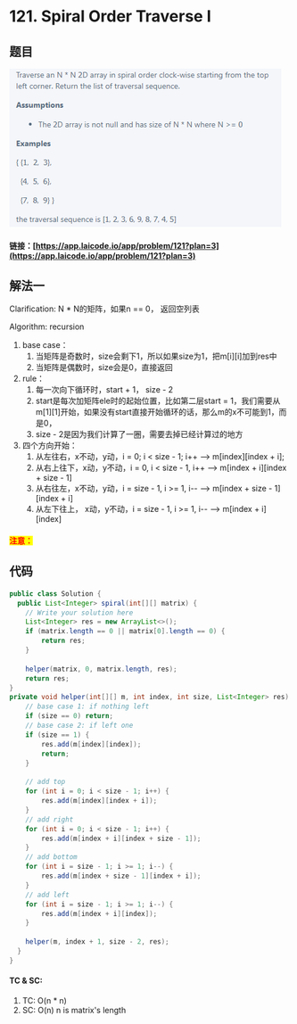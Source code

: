 # 121. Spiral Order Traverse I

## 题目

![](<.gitbook/assets/image (133).png>)

#### 链接：[https://app.laicode.io/app/problem/121?plan=3](https://app.laicode.io/app/problem/121?plan=3)

## 解法一

Clarification: N \* N的矩阵，如果n == 0， 返回空列表

Algorithm: recursion

1. base case：
   1. 当矩阵是奇数时，size会剩下1，所以如果size为1，把m\[i]\[i]加到res中
   2. 当矩阵是偶数时，size会是0，直接返回
2. rule：
   1. 每一次向下循环时，start + 1， size - 2
   2. start是每次加矩阵ele时的起始位置，比如第二层start = 1，我们需要从m\[1]\[1]开始，如果没有start直接开始循环的话，那么m的x不可能到1，而是0，
   3. size - 2是因为我们计算了一圈，需要去掉已经计算过的地方
3. 四个方向开始：
   1. 从左往右，x不动，y动，i = 0; i < size - 1; i++ --> m\[index]\[index + i];
   2. 从右上往下，x动，y不动，i = 0, i < size - 1, i++ --> m\[index + i]\[index + size - 1]
   3. 从右往左，x不动，y动，i = size - 1, i >= 1, i-- --> m\[index + size - 1]\[index + i]
   4. 从左下往上， x动，y不动，i = size - 1, i >= 1, i-- --> m\[index + i]\[index]

#### <mark style="color:red;">注意：</mark>

## 代码

```java
public class Solution {
  public List<Integer> spiral(int[][] matrix) {
    // Write your solution here
    List<Integer> res = new ArrayList<>();
    if (matrix.length == 0 || matrix[0].length == 0) {
        return res;
    }
    
    helper(matrix, 0, matrix.length, res);
    return res;
}
private void helper(int[][] m, int index, int size, List<Integer> res) {
    // base case 1: if nothing left
    if (size == 0) return;
    // base case 2: if left one
    if (size == 1) {
        res.add(m[index][index]);
        return;
    }
    
    // add top
    for (int i = 0; i < size - 1; i++) {
        res.add(m[index][index + i]);
    }
    // add right
    for (int i = 0; i < size - 1; i++) {
        res.add(m[index + i][index + size - 1]);
    }
    // add bottom
    for (int i = size - 1; i >= 1; i--) {
        res.add(m[index + size - 1][index + i]);
    }
    // add left
    for (int i = size - 1; i >= 1; i--) {
        res.add(m[index + i][index]);
    }
    
    helper(m, index + 1, size - 2, res);
  }
}

```

#### TC & SC:&#x20;

1. TC: O(n \* n)
2. SC: O(n) n is matrix's length
